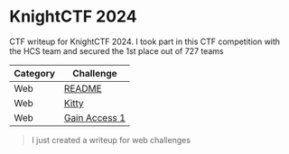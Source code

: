 # KnightCTF 2024
CTF writeup for KnightCTF 2024. I took part in this CTF competition with the HCS team and secured the 1st place out of 727 teams

| Category | Challenge |
| --- | --- |
| Web | [README](/2024/KnightCTF%202024/README/)
| Web | [Kitty](/2024/KnightCTF%202024/Kitty/)
| Web | [Gain Access 1](/2024/KnightCTF%202024/Gain%20Access%201/)

> I just created a writeup for web challenges